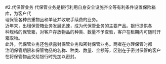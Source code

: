 #2.代保管业务
代保管业务是银行利用自身安全设施齐全等有利条件设置保险箱库，为客户代<br />
    理保管各种贵重物品和单证并收取手续费的业务。<br />
    近年来，出租保管箱业务发展迅速，成为代保管业务的主要产品。银行提供各<br />
    种规格的保管箱，对客户存放物品的种类、数量不予查验，客户在租期内可随时开<br />
    箱取物。<br />
    此外，代保管业务还包括露封保管业务和密封保管业务。两者在办理保管时都<br />
    注明保管期限和保管物品的名称、种类、数量、金额等，区别在于密封保管的客户<br />
  在将保管物品交给银行时先加以密封。